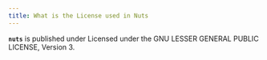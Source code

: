 ```yaml
---
title: What is the License used in Nuts
---
```


**```nuts```** is published under Licensed under the GNU LESSER GENERAL PUBLIC LICENSE, Version 3. 
 

